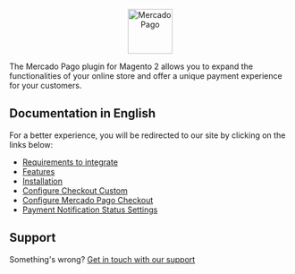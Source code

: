 <p align="center"><a href="https://www.mercadopago.com/"><img src="https://raw.githubusercontent.com/mercadopago/cart-woocommerce/master/assets/images/mplogo.png" height="80" width="auto" alt="MercadoPago">
</a></p>

The Mercado Pago plugin for Magento 2 allows you to expand the functionalities of your online store and offer a unique payment experience for your customers.

## Documentation in English

For a better experience, you will be redirected to our site by clicking on the links below:

* [Requirements to integrate](https://www.mercadopago.com.br/developers/en/plugins_sdks/plugins/official/magento-two/#bookmark_requirements_to_integrate)
* [Features](https://www.mercadopago.com.br/developers/en/plugins_sdks/plugins/official/magento-two/#bookmark_features)
* [Installation](https://www.mercadopago.com.br/developers/en/plugins_sdks/plugins/official/magento-two/#bookmark_installation)
* [Configure Checkout Custom](https://www.mercadopago.com.br/developers/en/plugins_sdks/plugins/official/magento-two/#bookmark_credit_card_and_ticket_configuration_(custom_checkout))
* [Configure Mercado Pago Checkout](https://www.mercadopago.com.br/developers/en/plugins_sdks/plugins/official/magento-two/#bookmark_basic_checkout_configuration)
* [Payment Notification Status Settings](https://www.mercadopago.com.br/developers/en/plugins_sdks/plugins/official/magento-two/#bookmark_payment_notification_status_settings)

## Support

Something's wrong? [Get in touch with our support](https://www.mercadopago.com.ar/developers/en/support)
